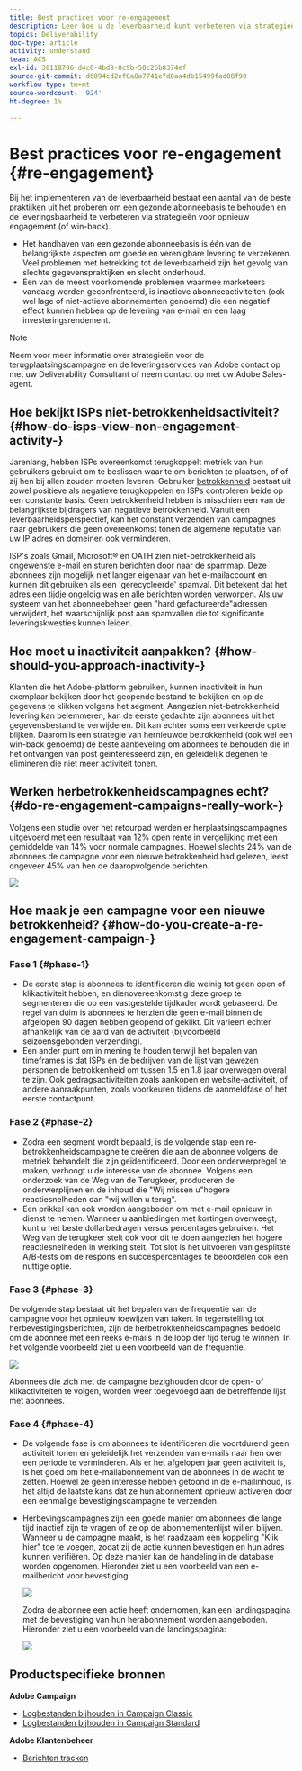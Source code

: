 ```yaml
---
title: Best practices voor re-engagement
description: Leer hoe u de leverbaarheid kunt verbeteren via strategieën voor opnieuw opstarten.
topics: Deliverability
doc-type: article
activity: understand
team: ACS
exl-id: 30118706-d4c0-4bd8-8c9b-50c26b8374ef
source-git-commit: d6094cd2ef0a8a7741e7d8aa4db15499fad08f90
workflow-type: tm+mt
source-wordcount: '924'
ht-degree: 1%

---
```


# Best practices voor re-engagement {#re-engagement}

Bij het implementeren van de leverbaarheid bestaat een aantal van de beste praktijken uit het proberen om een gezonde abonneebasis te behouden en de leveringsbaarheid te verbeteren via strategieën voor opnieuw engagement (of win-back).

* Het handhaven van een gezonde abonneebasis is één van de belangrijkste aspecten om goede en verenigbare levering te verzekeren. Veel problemen met betrekking tot de leverbaarheid zijn het gevolg van slechte gegevenspraktijken en slecht onderhoud.
* Een van de meest voorkomende problemen waarmee marketeers vandaag worden geconfronteerd, is inactieve abonneeactiviteiten (ook wel lage of niet-actieve abonnementen genoemd) die een negatief effect kunnen hebben op de levering van e-mail en een laag investeringsrendement.

>[!NOTE]
>
>Neem voor meer informatie over strategieën voor de terugplaatsingscampagne en de leveringsservices van Adobe contact op met uw Deliverability Consultant of neem contact op met uw Adobe Sales-agent.

## Hoe bekijkt ISPs niet-betrokkenheidsactiviteit? {#how-do-isps-view-non-engagement-activity-}

Jarenlang, hebben ISPs overeenkomst terugkoppelt metriek van hun gebruikers gebruikt om te beslissen waar te om berichten te plaatsen, of of zij hen bij allen zouden moeten leveren. Gebruiker [betrokkenheid](/help/engagement.md) bestaat uit zowel positieve als negatieve terugkoppelen en ISPs controleren beide op een constante basis. Geen betrokkenheid hebben is misschien een van de belangrijkste bijdragers van negatieve betrokkenheid. Vanuit een leverbaarheidsperspectief, kan het constant verzenden van campagnes naar gebruikers die geen overeenkomst tonen de algemene reputatie van uw IP adres en domeinen ook verminderen.

ISP&#39;s zoals Gmail, Microsoft® en OATH zien niet-betrokkenheid als ongewenste e-mail en sturen berichten door naar de spammap. Deze abonnees zijn mogelijk niet langer eigenaar van het e-mailaccount en kunnen dit gebruiken als een &#39;gerecycleerde&#39; spamval. Dit betekent dat het adres een tijdje ongeldig was en alle berichten worden verworpen. Als uw systeem van het abonneebeheer geen &quot;hard gefactureerde&quot;adressen verwijdert, het waarschijnlijk post aan spamvallen die tot significante leveringskwesties kunnen leiden.

## Hoe moet u inactiviteit aanpakken? {#how-should-you-approach-inactivity-}

Klanten die het Adobe-platform gebruiken, kunnen inactiviteit in hun exemplaar bekijken door het geopende bestand te bekijken en op de gegevens te klikken volgens het segment. Aangezien niet-betrokkenheid levering kan belemmeren, kan de eerste gedachte zijn abonnees uit het gegevensbestand te verwijderen. Dit kan echter soms een verkeerde optie blijken. Daarom is een strategie van hernieuwde betrokkenheid (ook wel een win-back genoemd) de beste aanbeveling om abonnees te behouden die in het ontvangen van post geïnteresseerd zijn, en geleidelijk degenen te elimineren die niet meer activiteit tonen.

## Werken herbetrokkenheidscampagnes echt? {#do-re-engagement-campaigns-really-work-}

Volgens een studie over het retourpad werden er herplaatsingscampagnes uitgevoerd met een resultaat van 12% open rente in vergelijking met een gemiddelde van 14% voor normale campagnes. Hoewel slechts 24% van de abonnees de campagne voor een nieuwe betrokkenheid had gelezen, leest ongeveer 45% van hen de daaropvolgende berichten.

![](../../help/assets/deliverability_implementation_1.png)

## Hoe maak je een campagne voor een nieuwe betrokkenheid? {#how-do-you-create-a-re-engagement-campaign-}

### Fase 1 {#phase-1}

* De eerste stap is abonnees te identificeren die weinig tot geen open of klikactiviteit hebben, en dienovereenkomstig deze groep te segmenteren die op een vastgestelde tijdkader wordt gebaseerd. De regel van duim is abonnees te herzien die geen e-mail binnen de afgelopen 90 dagen hebben geopend of geklikt. Dit varieert echter afhankelijk van de aard van de activiteit (bijvoorbeeld seizoensgebonden verzending).
* Een ander punt om in mening te houden terwijl het bepalen van timeframes is dat ISPs en de bedrijven van de lijst van gewezen personen de betrokkenheid om tussen 1.5 en 1.8 jaar overwegen overal te zijn. Ook gedragsactiviteiten zoals aankopen en website-activiteit, of andere aanraakpunten, zoals voorkeuren tijdens de aanmeldfase of het eerste contactpunt.

### Fase 2 {#phase-2}

* Zodra een segment wordt bepaald, is de volgende stap een re-betrokkenheidscampagne te creëren die aan de abonnee volgens de metriek behandelt die zijn geïdentificeerd. Door een onderwerpregel te maken, verhoogt u de interesse van de abonnee. Volgens een onderzoek van de Weg van de Terugkeer, produceren de onderwerplijnen en de inhoud die &quot;Wij missen u&quot;hogere reactiesnelheden dan &quot;wij willen u terug&quot;.
* Een prikkel kan ook worden aangeboden om met e-mail opnieuw in dienst te nemen. Wanneer u aanbiedingen met kortingen overweegt, kunt u het beste dollarbedragen versus percentages gebruiken. Het Weg van de terugkeer stelt ook voor dit te doen aangezien het hogere reactiesnelheden in werking stelt. Tot slot is het uitvoeren van gesplitste A/B-tests om de respons en succespercentages te beoordelen ook een nuttige optie.

### Fase 3 {#phase-3}

De volgende stap bestaat uit het bepalen van de frequentie van de campagne voor het opnieuw toewijzen van taken. In tegenstelling tot herbevestigingsberichten, zijn de herbetrokkenheidscampagnes bedoeld om de abonnee met een reeks e-mails in de loop der tijd terug te winnen. In het volgende voorbeeld ziet u een voorbeeld van de frequentie.

![](../../help/assets/deliverability_implementation_2.png)

Abonnees die zich met de campagne bezighouden door de open- of klikactiviteiten te volgen, worden weer toegevoegd aan de betreffende lijst met abonnees.

### Fase 4 {#phase-4}

* De volgende fase is om abonnees te identificeren die voortdurend geen activiteit tonen en geleidelijk het verzenden van e-mails naar hen over een periode te verminderen. Als er het afgelopen jaar geen activiteit is, is het goed om het e-mailabonnement van de abonnees in de wacht te zetten. Hoewel ze geen interesse hebben getoond in de e-mailinhoud, is het altijd de laatste kans dat ze hun abonnement opnieuw activeren door een eenmalige bevestigingscampagne te verzenden.
* Herbevingscampagnes zijn een goede manier om abonnees die lange tijd inactief zijn te vragen of ze op de abonnementenlijst willen blijven. Wanneer u de campagne maakt, is het raadzaam een koppeling &quot;Klik hier&quot; toe te voegen, zodat zij de actie kunnen bevestigen en hun adres kunnen verifiëren. Op deze manier kan de handeling in de database worden opgenomen. Hieronder ziet u een voorbeeld van een e-mailbericht voor bevestiging:

  ![](../../help/assets/deliverability_implementation_3.png)

  Zodra de abonnee een actie heeft ondernomen, kan een landingspagina met de bevestiging van hun herabonnement worden aangeboden. Hieronder ziet u een voorbeeld van de landingspagina:

  ![](../../help/assets/deliverability_implementation_4.png)

## Productspecifieke bronnen

**Adobe Campaign**

* [Logbestanden bijhouden in Campaign Classic](https://experienceleague.adobe.com/docs/campaign-classic/using/sending-messages/monitoring-deliveries/delivery-dashboard.html#tracking-logs)
* [Logbestanden bijhouden in Campaign Standard](https://experienceleague.adobe.com/docs/campaign-standard/using/testing-and-sending/sending-and-tracking-messages/tracking-messages.html#tracking-logs)

**Adobe Klantenbeheer**

* [Berichten tracken](https://experienceleague.adobe.com/docs/journey-optimizer/using/reporting/message-tracking.html?lang=nl)
